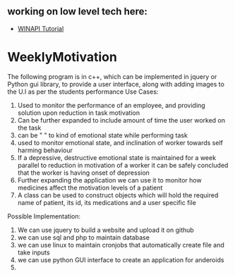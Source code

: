 ## working on low level tech here:
- [WINAPI Tutorial](https://users.physics.ox.ac.uk/~Steane/cpp_help/winapi_intro.htm)


# WeeklyMotivation
The following program is in c++, which can be implemented in jquery or Python gui library, to provide a user interface, along with adding images to the U.I as per the students performance
Use Cases:
1. Used to monitor the performance of an employee, and providing solution upon reduction in task motivation
2. Can be further expanded to include amount of time the user worked on the task
3. can be "          "      to kind of emotional state while performing task
4. used to monitor emotional state, and inclination of worker towards self harming behaviour
5. If a  depressive, destructive emotional state is maintained for a week parallel to reduction in motivation of a worker
  it can be safely concluded that the worker is having onset of depression
6. Further expanding the application we can use it to monitor how medicines affect the motivation levels of a patient
7. A class can be used to construct objects which will hold the required name of patient, its id, its medications and a user specific file
   

Possible Implementation:
1. We can use jquery to build a website and upload it on github
2. we can use sql and php to maintain database
3. we can use linux to maintain cronjobs that automatically create file and take inputs
4. we can use python GUI interface to create an application for anderoids
5. 
